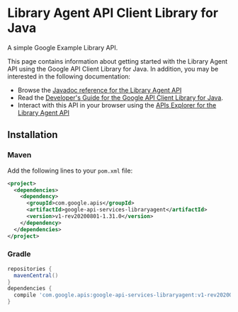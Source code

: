 # Library Agent API Client Library for Java

A simple Google Example Library API.

This page contains information about getting started with the Library Agent API
using the Google API Client Library for Java. In addition, you may be interested
in the following documentation:

* Browse the [Javadoc reference for the Library Agent API][javadoc]
* Read the [Developer's Guide for the Google API Client Library for Java][google-api-client].
* Interact with this API in your browser using the [APIs Explorer for the Library Agent API][api-explorer]

## Installation

### Maven

Add the following lines to your `pom.xml` file:

```xml
<project>
  <dependencies>
    <dependency>
      <groupId>com.google.apis</groupId>
      <artifactId>google-api-services-libraryagent</artifactId>
      <version>v1-rev20200801-1.31.0</version>
    </dependency>
  </dependencies>
</project>
```

### Gradle

```gradle
repositories {
  mavenCentral()
}
dependencies {
  compile 'com.google.apis:google-api-services-libraryagent:v1-rev20200801-1.31.0'
}
```

[javadoc]: https://googleapis.dev/java/google-api-services-libraryagent/latest/index.html
[google-api-client]: https://github.com/googleapis/google-api-java-client/
[api-explorer]: https://developers.google.com/apis-explorer/#p/libraryagent/v1/
